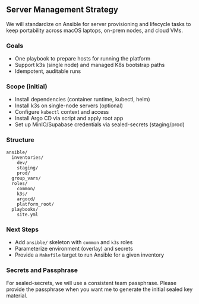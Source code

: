 ## Server Management Strategy

We will standardize on Ansible for server provisioning and lifecycle tasks to keep portability across macOS laptops, on-prem nodes, and cloud VMs.

### Goals
- One playbook to prepare hosts for running the platform
- Support k3s (single node) and managed K8s bootstrap paths
- Idempotent, auditable runs

### Scope (initial)
- Install dependencies (container runtime, kubectl, helm)
- Install k3s on single-node servers (optional)
- Configure `kubectl` context and access
- Install Argo CD via script and apply root app
- Set up MinIO/Supabase credentials via sealed-secrets (staging/prod)

### Structure
```
ansible/
  inventories/
    dev/
    staging/
    prod/
  group_vars/
  roles/
    common/
    k3s/
    argocd/
    platform_root/
  playbooks/
    site.yml
```

### Next Steps
- Add `ansible/` skeleton with `common` and `k3s` roles
- Parameterize environment (overlay) and secrets
- Provide a `Makefile` target to run Ansible for a given inventory

### Secrets and Passphrase
For sealed-secrets, we will use a consistent team passphrase. Please provide the passphrase when you want me to generate the initial sealed key material.

